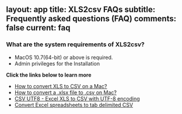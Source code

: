 layout: app
title: XLS2csv FAQs
subtitle: Frequently asked questions (FAQ)
comments: false
current: faq
---


### What are the system requirements of XLS2csv?
- MacOS 10.7(64-bit) or above is required.
- Admin privileges for the Installation

**Click the links below to learn more**
- [How to convert XLS to CSV on a Mac? ](../../../guide/convert-xls-to-csv-on-mac.html)
- [How to convert a .xlsx file to .csv on Mac?](../../../guide/how-to-convert-a-xlsx-file-to-csv-on-mac.html)
- [CSV UTF8 - Excel XLS to CSV with UTF-8 encoding ](../../../guide/xls2csv/csv-utf8.html)
- [Convert Excel spreadsheets to tab delimited CSV ](../../../guide/convert-excel-to-tab-delimited-csv.html)